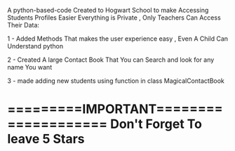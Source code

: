 A python-based-code Created to Hogwart School to make Accessing Students Profiles Easier
Everything is Private , Only Teachers Can Access Their Data:

  1 - Added Methods That makes the user experience easy , Even A Child Can Understand python

  2 - Created A large Contact Book That You can Search and look for any name You want

  3 - made adding new students using function in class MagicalContactBook



=========IMPORTANT====================
     Don't Forget To leave 5 Stars
=====================================
